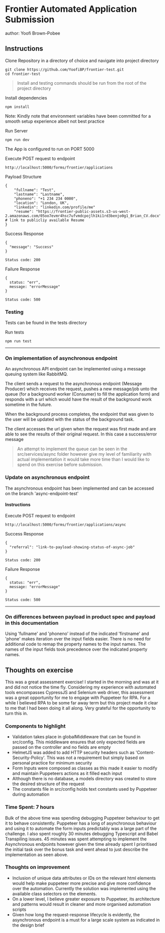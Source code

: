 # Frontier Automated Application Submission

author: Yoofi Brown-Pobee

## Instructions

Clone Repository in a directory of choice and navigate into project directory

    git clone https://github.com/YoofiBP/frontier-test.git
    cd frontier-test

> Install and testing commands should be run from the root of the project directory

Install dependencies

    npm install

Note: Kindly note that environment variables have been committed for a smooth setup experience albeit not best practice

Run Server

    npm run dev

The App is configured to run on PORT 5000

Execute POST request to endpoint

    http://localhost:5000/forms/frontier/applications

Payload Structure

    {
        "fullname": "Test",
        "lastname": "Lastname",
        "phoneno": "+1 234 234 0000",
        "location": "London, UK",
        "linkedin": "linkedin.com/profile/me"
        "resume": "https://frontier-public-assets.s3-us-west-2.amazonaws.com/05oo7evmr4hsc7ufvmdcpojlh1ki1rd3benjo0g1_Brian_CV.docx"  # link to publicliy available Resume
    }

Success Response

    {
      "message": "Success"
    }

    Status code: 200

Failure Response

    {
      status: "err",
      message: "errorMessage"
    }

    Status code: 500

### Testing

Tests can be found in the tests directory

Run tests

    npm run test

---

### On implementation of asynchronous endpoint

An asynchronous API endpoint can be implemented using a message queuing system like RabbitMQ.

The client sends a request to the asynchronous endpoint (Message Producer) which receives the request, pushes a new message/job unto the queue
(for a background worker (Consumer) to fill the application form) and responds with a url which would have the result of the
background work sometime in the future.

When the background process completes,
the endpoint that was given to the user will be updated with the status of the background task.

The client accesses the url given when the request was first made and are able to see the results of their original request. In this case
a success/error message

> An attempt to implement the queue can be seen in the src/services/async folder however give my
> level of familiarity with actual implementation it would take more time than I would like to spend on
> this exercise before submission.

### Update on asynchronous endpoint

The asynchronous endpoint has been implemented and can be accessed on the branch 'async-endpoint-test'

#### Instructions

Execute POST request to endpoint

    http://localhost:5000/forms/frontier/applications/async

Success Response

    {
      "referral": "link-to-payload-showing-status-of-async-job"
    }

    Status code: 200

Failure Response

    {
      status: "err",
      message: "errorMessage"
    }

    Status code: 500

---
### On differences between payload in product spec and payload in this documentation

Using 'fullname' and 'phoneno' instead of the indicated 'firstname' and 'phone' makes iteration over the input fields
easier. There is no need for additional code to remap the property names to the input names. The names of the input fields took
precedence over the indicated property names.

## Thoughts on exercise

This was a great assessment exercise! I started in the morning and was at it and did not notice the time fly.
Considering my experience with automated tools encompasses CypressJS and Selenium web driver, this assessment was
a great opportunity for me to engage with Puppeteer for RPA. For a while I believed RPA to be some far away term but
this project made it clear to me that I had been doing it all along. Very grateful for the opportunity to turn this in.

### Components to highlight

- Validation takes place in globalMiddleware that can be found in src/config. This middleware ensures that only expected fields are passed on the controller and no fields are empty
- HelmetJS was added to add HTTP security headers such as 'Content-Security-Policy'. This was not a requirement but simply based on personal practice for minimum security
- Form Inputs were composed as classes as this made it easier to modify and maintain Puppeteers actions as it filled each input
- Although there is no database, a models directory was created to store the desired structure of the request
- The constants file in src/config holds text constants used by Puppeteer during automation

### Time Spent: 7 hours

Bulk of the above time was spending debugging Puppeteer behaviour to get it to behave
consistently. Puppeteer has a long of asynchronous behaviour and using it to automate the form inputs
predictably was a large part of the challenge. I also spent roughly 30 minutes debugging Typescript and Babel Transpiling
issues. 45 minutes was spent attempting to implement the Asynchronous endpoints however given the time already
spent I prioritised the initial task over the bonus task and went ahead to just describe the implementation as seen above.

### Thoughts on improvement

- Inclusion of unique data attributes or IDs on the relevant html elements would help make puppeteer more precise and give more confidence over the automation. Currently the solution was implemented using the available
  class selectors on the elements.
- On a lower level, I believe greater exposure to Puppeteer, its architecture and patterns would result in cleaner and more organised automation scripts
- Given how long the request-response lifecycle is evidently, the asynchronous endpoint is a must for a large scale system as indicated in the design brief
